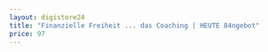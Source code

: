```yaml
---
layout: digistore24
title: "Finanzielle Freiheit ... das Coaching | HEUTE 84ngebot"
price: 97
---
```

